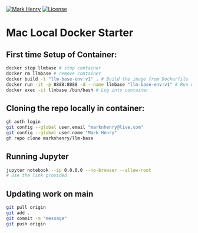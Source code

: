 [![Mark Henry](https://img.shields.io/static/v1?label=Author&message=Mark%20Henry&color=success)](https://www.linkedin.com/in/marknhenry/) 
[![License](https://img.shields.io/static/v1?label=License&message=MIT&color=blue)](https://www.linkedin.com/in/marknhenry/)

# Mac Local Docker Starter

## First time Setup of Container: 
``` bash 
docker stop llmbase # stop container
docker rm llmbase # remove container
docker build -t "llm-base-env:v1" . # Build the image from Dockerfile
docker run -it -p 8888:8888 -d --name llmbase "llm-base-env:v1" # Run container
docker exec -it llmbase /bin/bash # Log into container
```

## Cloning the repo locally in container: 

``` bash
gh auth login
git config --global user.email "marknhenry@live.com"
git config --global user.name "Mark Henry"
gh repo clone marknhenry/llm-base
```

## Running Jupyter
``` bash
jupyter notebook --ip 0.0.0.0 --no-browser --allow-root
# Use the link provided
```

## Updating work on main

``` bash
git pull origin
git add .
git commit -m "message"
git push origin
```
